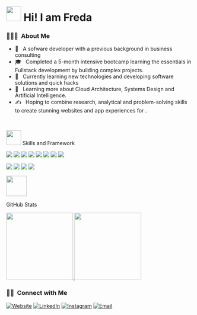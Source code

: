 # <img src="https://raw.githubusercontent.com/MartinHeinz/MartinHeinz/master/wave.gif" width= 40> Hi! I am Freda

<h3> 👨🏻‍💻 &nbsp;About Me </h3>

- 🤔 &nbsp; A sofware developer with a previous background in business consulting
- 🎓 &nbsp; Completed a 5-month intensive bootcamp learning the essentials in Fullstack development by building complex projects.
- 💼 &nbsp; Currently learning new technologies and developing software solutions and quick hacks
- 🌱 &nbsp; Learning more about Cloud Architecture, Systems Design and Artificial Intelligence.
- ✍️ &nbsp;  Hoping to combine research, analytical and problem-solving skills to create stunning websites and app experiences for .
 
 <br/>
 
 <img src="https://media.giphy.com/media/WUlplcMpOCEmTGBtBW/giphy.gif" width="40"> Skills and Framework

![](https://img.shields.io/badge/<Code>-<HTML>-informational?style=flat&logo==<LOGO_NAME>&logoColor=white&color=2bbc8a)
![](https://img.shields.io/badge/<Code>-<CSS>-informational?style=flat&logo=<LOGO_NAME>&logoColor=white&color=2bbc8a)
![](https://img.shields.io/badge/<Code>-<JavarScript>-informational?style=flat&logo=<LOGO_NAME>&logoColor=white&color=2bbc8a)
![](https://img.shields.io/badge/<Code>-<Redux>-informational?style=flat&logo=<LOGO_NAME>&logoColor=white&color=2bbc8a)
![](https://img.shields.io/badge/<Code>-<TypeScript>-informational?style=flat&logo=<LOGO_NAME>&logoColor=white&color=2bbc8a)
![](https://img.shields.io/badge/<Framework>-<React>-informational?style=flat&logo=<LOGO_NAME>&logoColor=white&color=2bbc8a)
![](https://img.shields.io/badge/<Code>-<React--Native>-informational?style=flat&logo=<LOGO_NAME>&logoColor=white&color=2bbc8a)
![](https://img.shields.io/badge/<Package>-<Styled-Component>-informational?style=flat&logo=<LOGO_NAME>&logoColor=white&color=2bbc8a)

![](https://img.shields.io/github/commit-activity/w/Andreaa-Dev/Self-learning?color=red&style=plastic)
![](https://img.shields.io/github/last-commit/Andreaa-Dev/Self-learning?color=purple)
![](https://img.shields.io/website?down_color=lightgrey&down_message=clothe&style=plastic&up_color=yellow&up_message=Self-learning&url=https%3A%2F%2Fexpense.mlem-mlem.net%2F)
![](https://img.shields.io/github/stars/Andreaa-Dev?style=plastic)



<img src="https://media.giphy.com/media/mGcNjsfWAjY5AEZNw6/giphy.gif" width="55">

GitHub Stats

<a href="https://github.com/AVS1508">
  <img height="180em" src="https://github-readme-stats.vercel.app/api?username=fredamanu&theme=buefy&show_icons=true&shades-of-purple" />
  <img height="180em" src="https://github-readme-stats.vercel.app/api/top-langs/?username=fredamanu&theme=buefy&layout=compact" />
</a>

<br/>

<h3> 🤝🏻 &nbsp;Connect with Me </h3>

<p align="left">
<a href="https://freda-portfolio.netlify.app"><img alt="Website" src="https://img.shields.io/badge/Website-www.fredamanu.com-blue?style=flat-square&logo=google-chrome"></a>
<a href="www.linkedin.com/in/freda-manu"><img alt="LinkedIn" src="https://img.shields.io/badge/LinkedIn-Freda%20Manu%20-blue?style=flat-square&logo=linkedin"></a>
<a href="https://www.instagram.com/freda_/"><img alt="Instagram" src="https://img.shields.io/badge/Instagram-freda_-blue?style=flat-square&logo=instagram"></a>
<a href="mailto:fredamanu03@gmail.com"><img alt="Email" src="https://img.shields.io/badge/Email-fredamanu03@gmail.com-blue?style=flat-square&logo=gmail"></a>
</p>
